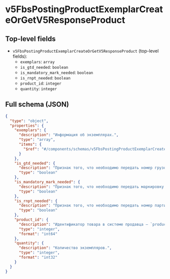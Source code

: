 # v5FbsPostingProductExemplarCreateOrGetV5ResponseProduct

## Top-level fields
- `v5FbsPostingProductExemplarCreateOrGetV5ResponseProduct` (top-level fields):
  - `exemplars`: `array`
  - `is_gtd_needed`: `boolean`
  - `is_mandatory_mark_needed`: `boolean`
  - `is_rnpt_needed`: `boolean`
  - `product_id`: `integer`
  - `quantity`: `integer`

## Full schema (JSON)
```json
{
  "type": "object",
  "properties": {
    "exemplars": {
      "description": "Информация об экземплярах.",
      "type": "array",
      "items": {
        "$ref": "#/components/schemas/v5FbsPostingProductExemplarCreateOrGetV5ResponseProductExemplar"
      }
    },
    "is_gtd_needed": {
      "description": "Признак того, что необходимо передать номер грузовой таможенной декларации (ГТД) для продукта и отправления.",
      "type": "boolean"
    },
    "is_mandatory_mark_needed": {
      "description": "Признак того, что необходимо передать маркировку «Честный ЗНАК».",
      "type": "boolean"
    },
    "is_rnpt_needed": {
      "description": "Признак того, что необходимо передать номер партии товара (РНПТ).",
      "type": "boolean"
    },
    "product_id": {
      "description": "Идентификатор товара в системе продавца — `product_id`.",
      "type": "integer",
      "format": "int64"
    },
    "quantity": {
      "description": "Количество экземпляров.",
      "type": "integer",
      "format": "int32"
    }
  }
}
```
